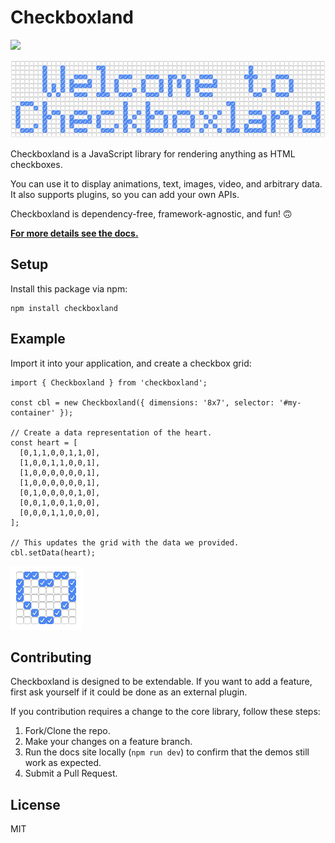 # Checkboxland

<a href='http://www.recurse.com' title='Made with love at the Recurse Center'><img src='https://cloud.githubusercontent.com/assets/2883345/11325206/336ea5f4-9150-11e5-9e90-d86ad31993d8.png' height='20px'/></a>

<img src="docs/img/checkboxland-banner.png" alt="a grid of checkboxes displaying the words 'Welcome to Checkboxland" />

Checkboxland is a JavaScript library for rendering anything as HTML checkboxes.

You can use it to display animations, text, images, video, and arbitrary data. It also supports plugins, so you can add your own APIs.

Checkboxland is dependency-free, framework-agnostic, and fun! 🙃

**[For more details see the docs.](https://bryanbraun.com/checkboxland)**

## Setup

Install this package via npm:

```
npm install checkboxland
```

## Example

Import it into your application, and create a checkbox grid:

```
import { Checkboxland } from 'checkboxland';

const cbl = new Checkboxland({ dimensions: '8x7', selector: '#my-container' });

// Create a data representation of the heart.
const heart = [
  [0,1,1,0,0,1,1,0],
  [1,0,0,1,1,0,0,1],
  [1,0,0,0,0,0,0,1],
  [1,0,0,0,0,0,0,1],
  [0,1,0,0,0,0,1,0],
  [0,0,1,0,0,1,0,0],
  [0,0,0,1,1,0,0,0],
];

// This updates the grid with the data we provided.
cbl.setData(heart);
```

<img src="docs/img/checkbox-heart.png" style="width:115px; height:102px" alt="a grid of checkboxes displaying the shape of a heart" />

## Contributing

Checkboxland is designed to be extendable. If you want to add a feature, first ask yourself if it could be done as an external plugin.

If you contribution requires a change to the core library, follow these steps:

1. Fork/Clone the repo.
2. Make your changes on a feature branch.
3. Run the docs site locally (`npm run dev`) to confirm that the demos still work as expected.
4. Submit a Pull Request.

## License

MIT
